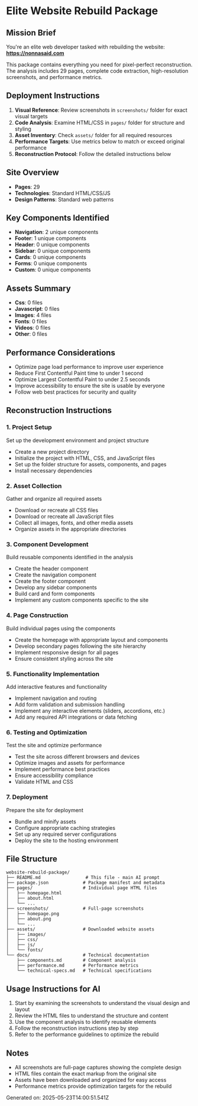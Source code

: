 # Elite Website Rebuild Package

## Mission Brief
You're an elite web developer tasked with rebuilding the website: **https://nonnasaid.com**

This package contains everything you need for pixel-perfect reconstruction. The analysis includes 29 pages, complete code extraction, high-resolution screenshots, and performance metrics.

## Deployment Instructions
1. **Visual Reference**: Review screenshots in `screenshots/` folder for exact visual targets
2. **Code Analysis**: Examine HTML/CSS in `pages/` folder for structure and styling
3. **Asset Inventory**: Check `assets/` folder for all required resources
4. **Performance Targets**: Use metrics below to match or exceed original performance
5. **Reconstruction Protocol**: Follow the detailed instructions below

## Site Overview
- **Pages**: 29
- **Technologies**: Standard HTML/CSS/JS
- **Design Patterns**: Standard web patterns

## Key Components Identified
- **Navigation**: 2 unique components
- **Footer**: 1 unique components
- **Header**: 0 unique components
- **Sidebar**: 0 unique components
- **Cards**: 0 unique components
- **Forms**: 0 unique components
- **Custom**: 0 unique components

## Assets Summary
- **Css**: 0 files
- **Javascript**: 0 files
- **Images**: 4 files
- **Fonts**: 0 files
- **Videos**: 0 files
- **Other**: 0 files

## Performance Considerations
- Optimize page load performance to improve user experience
- Reduce First Contentful Paint time to under 1 second
- Optimize Largest Contentful Paint to under 2.5 seconds
- Improve accessibility to ensure the site is usable by everyone
- Follow web best practices for security and quality

## Reconstruction Instructions


### 1. Project Setup
Set up the development environment and project structure

- Create a new project directory
- Initialize the project with HTML, CSS, and JavaScript files
- Set up the folder structure for assets, components, and pages
- Install necessary dependencies


### 2. Asset Collection
Gather and organize all required assets

- Download or recreate all CSS files
- Download or recreate all JavaScript files
- Collect all images, fonts, and other media assets
- Organize assets in the appropriate directories


### 3. Component Development
Build reusable components identified in the analysis

- Create the header component
- Create the navigation component
- Create the footer component
- Develop any sidebar components
- Build card and form components
- Implement any custom components specific to the site


### 4. Page Construction
Build individual pages using the components

- Create the homepage with appropriate layout and components
- Develop secondary pages following the site hierarchy
- Implement responsive design for all pages
- Ensure consistent styling across the site


### 5. Functionality Implementation
Add interactive features and functionality

- Implement navigation and routing
- Add form validation and submission handling
- Implement any interactive elements (sliders, accordions, etc.)
- Add any required API integrations or data fetching


### 6. Testing and Optimization
Test the site and optimize performance

- Test the site across different browsers and devices
- Optimize images and assets for performance
- Implement performance best practices
- Ensure accessibility compliance
- Validate HTML and CSS


### 7. Deployment
Prepare the site for deployment

- Bundle and minify assets
- Configure appropriate caching strategies
- Set up any required server configurations
- Deploy the site to the hosting environment


## File Structure
```
website-rebuild-package/
├── README.md                 # This file - main AI prompt
├── package.json             # Package manifest and metadata
├── pages/                   # Individual page HTML files
│   ├── homepage.html
│   ├── about.html
│   └── ...
├── screenshots/             # Full-page screenshots
│   ├── homepage.png
│   ├── about.png
│   └── ...
├── assets/                  # Downloaded website assets
│   ├── images/
│   ├── css/
│   ├── js/
│   └── fonts/
└── docs/                    # Technical documentation
    ├── components.md        # Component analysis
    ├── performance.md       # Performance metrics
    └── technical-specs.md   # Technical specifications
```

## Usage Instructions for AI
1. Start by examining the screenshots to understand the visual design and layout
2. Review the HTML files to understand the structure and content
3. Use the component analysis to identify reusable elements
4. Follow the reconstruction instructions step by step
5. Refer to the performance guidelines to optimize the rebuild

## Notes
- All screenshots are full-page captures showing the complete design
- HTML files contain the exact markup from the original site
- Assets have been downloaded and organized for easy access
- Performance metrics provide optimization targets for the rebuild

Generated on: 2025-05-23T14:00:51.541Z
